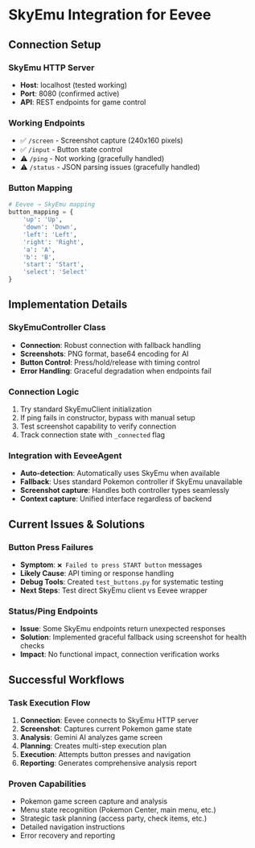 # SkyEmu Integration for Eevee

## Connection Setup

### SkyEmu HTTP Server
- **Host**: localhost (tested working)
- **Port**: 8080 (confirmed active)
- **API**: REST endpoints for game control

### Working Endpoints
- ✅ `/screen` - Screenshot capture (240x160 pixels)
- ✅ `/input` - Button state control  
- ⚠️ `/ping` - Not working (gracefully handled)
- ⚠️ `/status` - JSON parsing issues (gracefully handled)

### Button Mapping
```python
# Eevee → SkyEmu mapping
button_mapping = {
    'up': 'Up',
    'down': 'Down', 
    'left': 'Left',
    'right': 'Right',
    'a': 'A',
    'b': 'B',
    'start': 'Start',
    'select': 'Select'
}
```

## Implementation Details

### SkyEmuController Class
- **Connection**: Robust connection with fallback handling
- **Screenshots**: PNG format, base64 encoding for AI
- **Button Control**: Press/hold/release with timing control
- **Error Handling**: Graceful degradation when endpoints fail

### Connection Logic
1. Try standard SkyEmuClient initialization
2. If ping fails in constructor, bypass with manual setup
3. Test screenshot capability to verify connection
4. Track connection state with `_connected` flag

### Integration with EeveeAgent
- **Auto-detection**: Automatically uses SkyEmu when available
- **Fallback**: Uses standard Pokemon controller if SkyEmu unavailable
- **Screenshot capture**: Handles both controller types seamlessly
- **Context capture**: Unified interface regardless of backend

## Current Issues & Solutions

### Button Press Failures
- **Symptom**: `❌ Failed to press START button` messages
- **Likely Cause**: API timing or response handling
- **Debug Tools**: Created `test_buttons.py` for systematic testing
- **Next Steps**: Test direct SkyEmu client vs Eevee wrapper

### Status/Ping Endpoints
- **Issue**: Some SkyEmu endpoints return unexpected responses
- **Solution**: Implemented graceful fallback using screenshot for health checks
- **Impact**: No functional impact, connection verification works

## Successful Workflows

### Task Execution Flow
1. **Connection**: Eevee connects to SkyEmu HTTP server
2. **Screenshot**: Captures current Pokemon game state
3. **Analysis**: Gemini AI analyzes game screen
4. **Planning**: Creates multi-step execution plan
5. **Execution**: Attempts button presses and navigation
6. **Reporting**: Generates comprehensive analysis report

### Proven Capabilities
- Pokemon game screen capture and analysis
- Menu state recognition (Pokemon Center, main menu, etc.)
- Strategic task planning (access party, check items, etc.)
- Detailed navigation instructions
- Error recovery and reporting